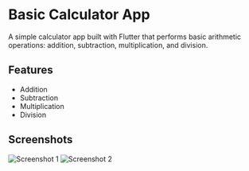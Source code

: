# Basic Calculator App

A simple calculator app built with Flutter that performs basic arithmetic operations: addition, subtraction, multiplication, and division.

## Features

- Addition
- Subtraction
- Multiplication
- Division

## Screenshots

![Screenshot 1](screenshot/1.png)
![Screenshot 2](screenshot/2.png)


